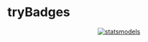 # tryBadges
<p align="center">
    <a href="https://www.statsmodels.org/stable/index.html">
        <img src="https://img.shields.io/badge/statsmodels-TimeSeries-blue"
            alt="statsmodels"></a>
</p>
